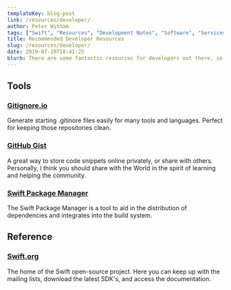 ```yaml
---
templateKey: blog-post
link: /resources/developer/
author: Peter Witham
tags: ["Swift", "Resources", "Development Notes", "Software", "Services"]
title: Recommended Developer Resources
slug: /resources/developer/
date: 2019-07-20T18:41:25
blurb: There are some fantastic resources for developers out there, so many that it can be impossible to find the really great ones. Here is a list of those that I think are indispensable as a developer.
---
```


## Tools

### [Gitignore.io](https://www.gitignore.io/)

Generate starting .gitinore files easily for many tools and languages. Perfect for keeping those repositories clean.

### [GitHub Gist](https://gist.github.com/)

A great way to store code snippets online privately, or share with others. Personally, I think you should share with the World in the spirit of learning and helping the community.

### [Swift Package Manager](https://swift.org/package-manager/)

The Swift Package Manager is a tool to aid in the distribution of dependencies and integrates into the build system.

## Reference

### [Swift.org](https://swift.org/)

The home of the Swift open-source project. Here you can keep up with the mailing lists, download the latest SDK's, and access the documentation.
